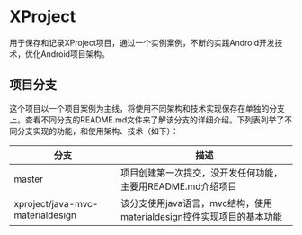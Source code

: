 # XProject
用于保存和记录XProject项目，通过一个实例案例，不断的实践Android开发技术，优化Android项目架构。

## 项目分支
这个项目以一个项目案例为主线，将使用不同架构和技术实现保存在单独的分支上。查看不同分支的README.md文件来了解该分支的详细介绍。下列表列举了不同分支实现的功能，和使用架构、技术（如下）：

| 分支        | 描述           |
| ------------- |-------------|
| master| 项目创建第一次提交，没开发任何功能，主要用README.md介绍项目 |
| xproject/java-mvc-materialdesign| 该分支使用java语言，mvc结构，使用materialdesign控件实现项目的基本功能 |